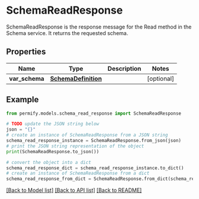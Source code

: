 # SchemaReadResponse

SchemaReadResponse is the response message for the Read method in the Schema service. It returns the requested schema.

## Properties

Name | Type | Description | Notes
------------ | ------------- | ------------- | -------------
**var_schema** | [**SchemaDefinition**](SchemaDefinition.md) |  | [optional] 

## Example

```python
from permify.models.schema_read_response import SchemaReadResponse

# TODO update the JSON string below
json = "{}"
# create an instance of SchemaReadResponse from a JSON string
schema_read_response_instance = SchemaReadResponse.from_json(json)
# print the JSON string representation of the object
print(SchemaReadResponse.to_json())

# convert the object into a dict
schema_read_response_dict = schema_read_response_instance.to_dict()
# create an instance of SchemaReadResponse from a dict
schema_read_response_from_dict = SchemaReadResponse.from_dict(schema_read_response_dict)
```
[[Back to Model list]](../README.md#documentation-for-models) [[Back to API list]](../README.md#documentation-for-api-endpoints) [[Back to README]](../README.md)


